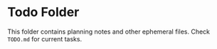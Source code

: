 # Todo Folder

This folder contains planning notes and other ephemeral files. Check `TODO.md` for current tasks.
